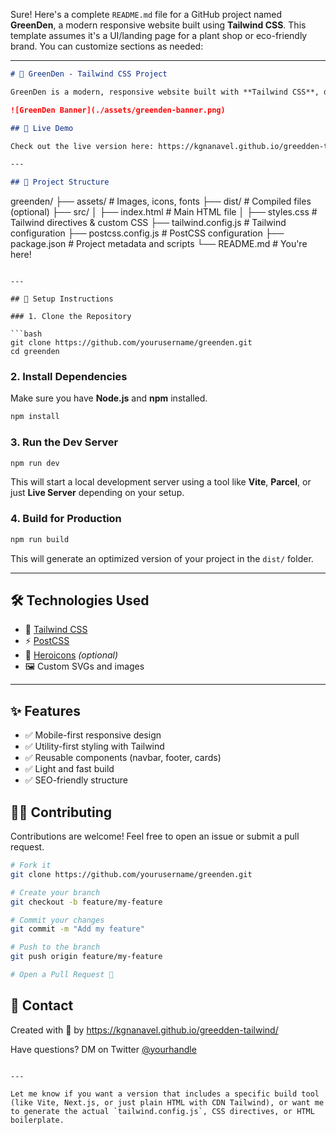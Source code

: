 Sure! Here's a complete `README.md` file for a GitHub project named **GreenDen**, a modern responsive website built using **Tailwind CSS**. This template assumes it's a UI/landing page for a plant shop or eco-friendly brand. You can customize sections as needed:

---

```markdown
# 🌿 GreenDen - Tailwind CSS Project

GreenDen is a modern, responsive website built with **Tailwind CSS**, designed for eco-friendly businesses, plant shops, or nature-themed brands. This project showcases a clean design, mobile-first layout, and reusable components—all styled with utility-first Tailwind classes.

![GreenDen Banner](./assets/greenden-banner.png)

## 🚀 Live Demo

Check out the live version here: https://kgnanavel.github.io/greedden-tailwind/

---

## 📁 Project Structure

```

greenden/
├── assets/             # Images, icons, fonts
├── dist/               # Compiled files (optional)
├── src/
│   ├── index.html      # Main HTML file
│   ├── styles.css      # Tailwind directives & custom CSS
├── tailwind.config.js  # Tailwind configuration
├── postcss.config.js   # PostCSS configuration
├── package.json        # Project metadata and scripts
└── README.md           # You're here!

````

---

## 🔧 Setup Instructions

### 1. Clone the Repository

```bash
git clone https://github.com/yourusername/greenden.git
cd greenden
````

### 2. Install Dependencies

Make sure you have **Node.js** and **npm** installed.

```bash
npm install
```

### 3. Run the Dev Server

```bash
npm run dev
```

This will start a local development server using a tool like **Vite**, **Parcel**, or just **Live Server** depending on your setup.

### 4. Build for Production

```bash
npm run build
```

This will generate an optimized version of your project in the `dist/` folder.

---

## 🛠️ Technologies Used

* 🌿 [Tailwind CSS](https://tailwindcss.com)
* ⚡ [PostCSS](https://postcss.org)
* 🧩 [Heroicons](https://heroicons.com/) *(optional)*
* 🖼️ Custom SVGs and images

---

## ✨ Features

* ✅ Mobile-first responsive design
* ✅ Utility-first styling with Tailwind
* ✅ Reusable components (navbar, footer, cards)
* ✅ Light and fast build
* ✅ SEO-friendly structure


## 🧑‍💻 Contributing

Contributions are welcome! Feel free to open an issue or submit a pull request.

```bash
# Fork it
git clone https://github.com/yourusername/greenden.git

# Create your branch
git checkout -b feature/my-feature

# Commit your changes
git commit -m "Add my feature"

# Push to the branch
git push origin feature/my-feature

# Open a Pull Request 🚀
```


## 💬 Contact

Created with 🌱 by https://kgnanavel.github.io/greedden-tailwind/

Have questions? DM on Twitter [@yourhandle](https://twitter.com/yourhandle)

```

---

Let me know if you want a version that includes a specific build tool (like Vite, Next.js, or just plain HTML with CDN Tailwind), or want me to generate the actual `tailwind.config.js`, CSS directives, or HTML boilerplate.
```
